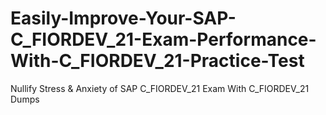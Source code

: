 # Easily-Improve-Your-SAP-C_FIORDEV_21-Exam-Performance-With-C_FIORDEV_21-Practice-Test
Nullify Stress &amp; Anxiety of SAP C_FIORDEV_21 Exam With C_FIORDEV_21 Dumps
